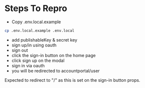 # Steps To Repro

- Copy .env.local.example
```bash
cp .env.local.example .env.local
```
- add publishableKey & secret key
- sign up/in using oauth
- sign out
- click the sign-in button on the home page
- click sign up on the modal
- sign in via oauth
- you will be redirected to accountportal/user

Expected to redirect to "/" as this is set on the sign-in button props.